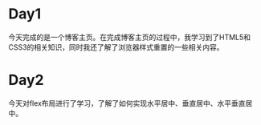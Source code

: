 # Day1
今天完成的是一个博客主页。在完成博客主页的过程中，我学习到了HTML5和CSS3的相关知识，同时我还了解了浏览器样式重置的一些相关内容。
# Day2
今天对flex布局进行了学习，了解了如何实现水平居中、垂直居中、水平垂直居中。
